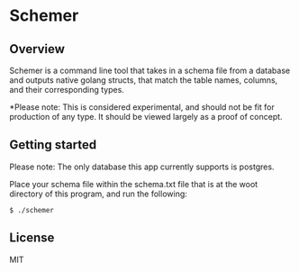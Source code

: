 # Schemer
## Overview
Schemer is a command line tool that takes in a schema file from a database and outputs native golang structs, that match the table names, columns, and their corresponding types. 

*Please note: This is considered experimental, and should not be fit for production of any type. It should be viewed largely as a proof of concept. 

## Getting started
Please note: The only database this app currently supports is postgres.

Place your schema file within the schema.txt file that is at the woot directory of this program, and run the following:
```
$ ./schemer
```
## License
MIT